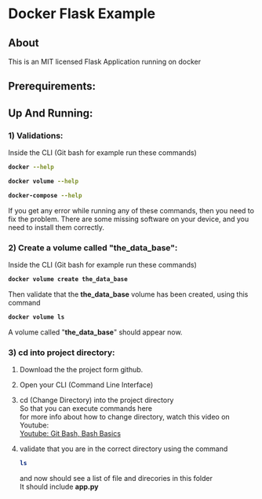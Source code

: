 # Docker Flask Example

## About

This is an MIT licensed Flask Application running on docker





## Prerequirements:






## Up And Running:

### 1) Validations:
Inside the CLI (Git bash for example run these commands)

<b>

```bash
docker --help
```
```bash
docker volume --help
```
```bash
docker-compose --help
```
</b>
If you get any error while running any of these commands, then you
need to fix the problem.  
There are some missing software on your device, 
and you need to install them correctly.






### 2) Create a volume called "the_data_base":


Inside the CLI (Git bash for example run these commands)

<b>

```bash
docker volume create the_data_base
```
</b>

Then validate that the **the_data_base** volume has been created, using
this command
<b>

```bash
docker volume ls
```
</b>

A volume called "**the_data_base**" should appear now.






### 3) cd into project directory:

1. Download the the project form github.
2. Open your CLI (Command Line Interface)
3. cd (Change Directory) into the project directory  
	So that you can execute commands here  
	for more info about how to change directory, 
	watch this video on Youtube:<br><a 
	href="https://www.youtube.com/watch?v=oQc-2gsjgDg">
	Youtube: Git Bash, Bash Basics</a>
4. validate that you are in the correct directory using the command  
	<b>
	
	```bash
	ls
	```
	
	</b>
	
	and now should see a list of file and direcories in this folder  
	It should include **app.py**









